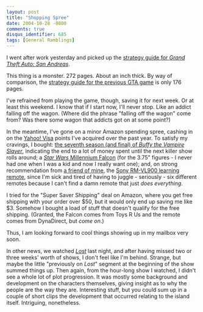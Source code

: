 ```yaml
---
layout: post
title: "Shopping Spree"
date: 2004-10-28 -0800
comments: true
disqus_identifier: 685
tags: [General Ramblings]
---
```

I went after work yesterday and picked up the [strategy guide for *Grand
Theft Auto: San
Andreas*](http://www.amazon.com/exec/obidos/ASIN/0744004292/mhsvortex).

 This thing is a monster. 272 pages. About an inch thick. By way of
comparison, the [strategy guide for the previous GTA
game](http://www.amazon.com/exec/obidos/ASIN/0744001943/mhsvortex) is
only 176 pages.

 I've refrained from playing the game, though, saving it for next week.
Or at least this weekend. I know that if I start now, I'll never stop.
Like an addict falling off the wagon. (Where did the phrase "falling off
the wagon" come from? Was there some wagon that addicts got on at some
point?)

 In the meantime, I've gone on a minor Amazon spending spree, cashing in
on the [Yahoo! Visa](http://visa.yahoo.com) points I've acquired over
the past year. To satisfy my cravings, I bought: [the seventh season
(and final) of *Buffy the Vampire
Slayer*](http://www.amazon.com/exec/obidos/ASIN/B0002XVKMC/mhsvortex),
indicating the end to a lot of money spent until the next killer show
rolls around; a [*Star Wars* Millennium
Falcon](http://www.amazon.com/exec/obidos/ASIN/B00020LZ6Q/mhsvortex)
(for the 3.75" figures - I never had one when I was a kid and now I
really want one); and, on strong recommendation from [a friend of
mine](http://www.hanselman.com/blog/), the [Sony RM-VL900 learning
remote](http://www.amazon.com/exec/obidos/ASIN/B00005I9Q0/mhsvortex),
since I'm sick and tired of having to juggle - seriously - six different
remotes because I can't find a damn remote that just *does everything*.

 I tried for the "Super Saver Shipping" deal on Amazon, where you get
free shipping with your order over $50, but it would only end up saving
me like $3. Somehow I bought a load of stuff that doesn't qualify for
the free shipping. (Granted, the Falcon comes from Toys R Us and the
remote comes from DynaDirect, but *come on*.)

 Thus, I am looking forward to cool things showing up in my mailbox very
soon.

 In other news, we watched
[*Lost*](http://abc.go.com/primetime/lost/index.html) last night, and
after having missed two or three weeks' worth of shows, I don't feel
like I'm behind. Strange, but maybe the little "previously on *Lost*"
segment at the beginning of the show summed things up. Then again, from
the hour-long show I watched, I didn't see a whole lot of plot
progression. It was mostly some background and development on the
characters themselves, giving insight as to why the people are the way
they are. Interesting stuff, but you could sum up in a couple of short
clips the development that occurred relating to the island itself.
Intriguing, nonetheless.
